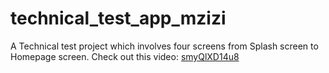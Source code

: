 # technical_test_app_mzizi
A Technical test project which involves four screens from Splash screen to Homepage screen.
Check out this video: [smyQlXD14u8](https://youtube.com/shorts/smyQlXD14u8?si=C4q_rRhiiwVGNvGP)
